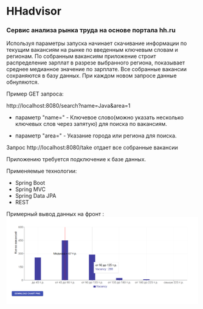 # HHadvisor

### Сервис анализа рынка труда на основе портала hh.ru

Используя параметры запуска начинает скачивание информации
по текущим вакансиям на рынке по введенным ключевым словам и регионам.
По собранным вакансиям приложение строит распределение зарплат в разрезе выбранного региона,
показывает среднее медианное значение по зарплате. Все собранные вакансии сохраняются в базу данных. При каждом новом запросе данные обнуляются.

Пример GET запроса: 

http://localhost:8080/search?name=Java&area=1

* параметр "name=" - Ключевое слово(можно указать несколько ключевых слов через запятую) для поиска по вакансиям.

* параметр "area="  - Указание города или региона для поиска.

Запрос http://localhost:8080/take отдает все собранные вакансии

Приложению требуется подключение к базе данных.

Применяемые технологии:
* Spring Boot
* Spring MVC
* Spring Data JPA
* REST

Примерный вывод данных на фронт :
![img.png](img.png)
